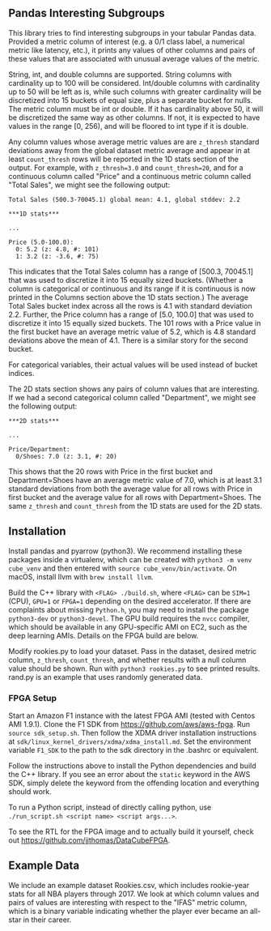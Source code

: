 ## Pandas Interesting Subgroups
This library tries to find interesting subgroups in your tabular Pandas data. Provided
a metric column of interest (e.g. a 0/1 class label, a numerical metric
like latency, etc.), it prints any values of other columns and
pairs of these values that are associated with unusual average values of the metric.

String, int, and double columns are supported. String
columns with cardinality up to 100 will be considered. Int/double columns
with cardinality up to 50 will be left as is, while such columns with greater
cardinality will be discretized into 15 buckets of equal size, plus a separate
bucket for nulls. The metric column must be int or double. If it has cardinality
above 50, it will be discretized the same way as other columns. If not, it is
expected to have values in the range [0, 256), and will be floored to int type if it
is double.

Any column values whose average metric values are are `z_thresh` standard deviations
away from the global dataset metric average and appear in at least `count_thresh`
rows will be reported in the 1D stats section of the output. For example, with
`z_thresh=3.0` and `count_thresh=20`, and for a continuous column called "Price"
and a continuous metric column called "Total Sales", we might see the following output:
```
Total Sales (500.3-70045.1) global mean: 4.1, global stddev: 2.2

***1D stats***

...

Price (5.0-100.0):
  0: 5.2 (z: 4.8, #: 101)
  1: 3.2 (z: -3.6, #: 75)
```
This indicates that the Total Sales column has a range of [500.3, 70045.1] that
was used to discretize it into 15 equally sized buckets. (Whether a column
is categorical or continuous and its range if it is continuous is now
printed in the Columns section above the 1D stats section.) The average Total Sales
bucket index across all the rows is 4.1 with standard deviation 2.2. Further,
the Price column has a range of [5.0, 100.0] that was used
to discretize it into 15 equally sized buckets. The 101 rows with a Price value in the
first bucket have an average metric value of 5.2, which is 4.8 standard deviations
above the mean of 4.1. There is a similar story for the second bucket.

For categorical variables, their actual values will be used instead of bucket
indices.

The 2D stats section shows any pairs of column values that are interesting. If we had a
second categorical column called "Department", we might see the following output:
```
***2D stats***

...

Price/Department:
  0/Shoes: 7.0 (z: 3.1, #: 20)
```
This shows that the 20 rows with Price in the first bucket and Department=Shoes have an average
metric value of 7.0, which is at least 3.1 standard deviations from both the average
value for all rows with Price in first bucket and the average value for all rows with
Department=Shoes. The same `z_thresh` and `count_thresh` from the 1D stats are used for
the 2D stats.

## Installation
Install pandas and pyarrow (python3). We recommend installing these
packages inside a virtualenv,
which can be created with `python3 -m venv cube_venv` and then entered
with `source cube_venv/bin/activate`. On macOS, install llvm with
`brew install llvm`.

Build the C++ library with
`<FLAG> ./build.sh`, where `<FLAG>` can be `SIM=1` (CPU), `GPU=1` or
`FPGA=1` depending on the desired accelerator. If there are complaints about
missing `Python.h`, you may need to install the package `python3-dev` or
`python3-devel`. The GPU build requires
the `nvcc` compiler, which should be available in any GPU-specific
AMI on EC2, such as the deep learning AMIs. Details on the FPGA build are below.

Modify rookies.py to load your dataset. Pass in the dataset, desired metric
column, `z_thresh`, `count_thresh`, and whether results with a null column value
should be shown. Run with `python3 rookies.py` to see printed results.
rand.py is an example that uses randomly generated data.

### FPGA Setup
Start an Amazon F1 instance with the latest FPGA AMI (tested with
Centos AMI 1.9.1). Clone the F1 SDK from https://github.com/aws/aws-fpga.
Run `source sdk_setup.sh`. Then follow the XDMA driver installation instructions
at `sdk/linux_kernel_drivers/xdma/xdma_install.md`. Set the environment variable
`F1_SDK` to the path to the sdk directory in the .bashrc or equivalent.

Follow the instructions above to install the Python dependencies and
build the C++ library. If you see an error 
about the `static` keyword in the AWS SDK, simply delete the keyword from the
offending location and everything should work.

To run a Python script, instead of directly calling python, use
`./run_script.sh <script name> <script args...>`.

To see the RTL for the FPGA image and to actually build it yourself, check out
https://github.com/jjthomas/DataCubeFPGA.

## Example Data
We include an example dataset Rookies.csv, which includes rookie-year stats for all NBA
players through 2017. We look at which column values and pairs of values are interesting
with respect to the "IFAS" metric column, which is a binary variable indicating whether
the player ever became an all-star in their career.
